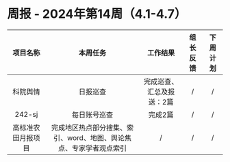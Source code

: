 
# 周报 - 2024年第14周（4.1-4.7）


|  项目名称  | 本周任务 | 工作结果 | 组长反馈 |  下周计划| 
|:----------:|:--------:|:--------:|:--------:|:--------:|
|  科院舆情  | 日报巡查 |完成巡查、汇总及报送：2篇|   /   |     /  |
|  242-sj    | 每日账号巡查 |完成2篇  |   /   |     / |
|  高标准农田月报项目 | 完成地区热点部分搜集、索引、word、地图、舆论焦点、专家学者观点索引 |/ |   /   |  / |